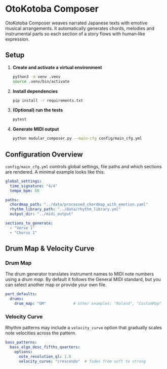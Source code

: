# OtoKotoba Composer

OtoKotoba Composer weaves narrated Japanese texts with emotive musical arrangements. It automatically generates chords, melodies and instrumental parts so each section of a story flows with human‑like expression.

## Setup

1. **Create and activate a virtual environment**
   ```bash
   python3 -m venv .venv
   source .venv/bin/activate
   ```
2. **Install dependencies**
   ```bash
   pip install -r requirements.txt
   ```
3. **(Optional) run the tests**
   ```bash
   pytest
   ```
4. **Generate MIDI output**
   ```bash
   python modular_composer.py --main-cfg config/main_cfg.yml
   ```

## Configuration Overview

`config/main_cfg.yml` controls global settings, file paths and which sections are rendered. A minimal example looks like this:

```yaml
global_settings:
  time_signature: "4/4"
  tempo_bpm: 88

paths:
  chordmap_path: "../data/processed_chordmap_with_emotion.yaml"
  rhythm_library_path: "../data/rhythm_library.yml"
  output_dir: "../midi_output"

sections_to_generate:
  - "Verse 1"
  - "Chorus 1"
```

## Drum Map & Velocity Curve

### Drum Map

The drum generator translates instrument names to MIDI note numbers using a *drum map*. By default it follows the General MIDI standard, but you can select another map or provide your own file.

```yaml
part_defaults:
  drums:
    drum_map: "GM"            # other examples: "Roland", "CustomMap"
```

### Velocity Curve

Rhythm patterns may include a `velocity_curve` option that gradually scales note velocities across the pattern.

```yaml
bass_patterns:
  bass_algo_desc_fifths_quarters:
    options:
      note_resolution_ql: 1.0
      velocity_curve: "crescendo"  # fades from soft to strong
```
